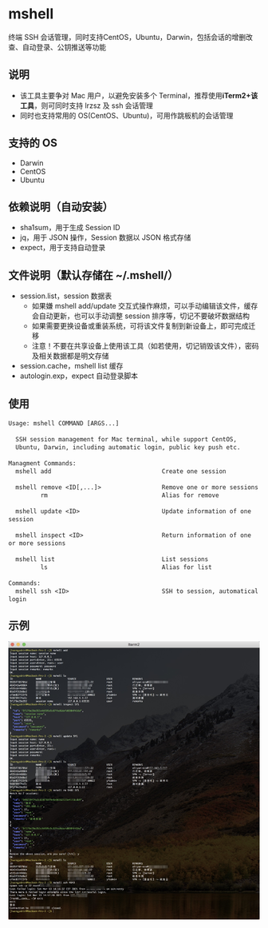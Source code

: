 # mshell
终端 SSH 会话管理，同时支持CentOS，Ubuntu，Darwin，包括会话的增删改查、自动登录、公钥推送等功能

## 说明
- 该工具主要争对 Mac 用户，以避免安装多个 Terminal，推荐使用**iTerm2+该工具**，则可同时支持 lrzsz 及 ssh 会话管理
- 同时也支持常用的 OS(CentOS、Ubuntu)，可用作跳板机的会话管理

## 支持的 OS
- Darwin
- CentOS
- Ubuntu

## 依赖说明（自动安装）
- sha1sum，用于生成 Session ID
- jq，用于 JSON 操作，Session 数据以 JSON 格式存储
- expect，用于支持自动登录

## 文件说明（默认存储在 ~/.mshell/）
- session.list，session 数据表
  - 如果嫌 mshell add/update 交互式操作麻烦，可以手动编辑该文件，缓存会自动更新，也可以手动调整 session 排序等，切记不要破坏数据结构
  - 如果需要更换设备或重装系统，可将该文件复制到新设备上，即可完成迁移
  - 注意！不要在共享设备上使用该工具（如若使用，切记销毁该文件），密码及相关数据都是明文存储
- session.cache，mshell list 缓存
- autologin.exp，expect 自动登录脚本

## 使用
```shell
Usage: mshell COMMAND [ARGS...]

  SSH session management for Mac terminal, while support CentOS,
  Ubuntu, Darwin, including automatic login, public key push etc.

Managment Commands:
  mshell add                               Create one session

  mshell remove <ID[,...]>                 Remove one or more sessions
         rm                                Alias for remove

  mshell update <ID>                       Update information of one session

  mshell inspect <ID>                      Return information of one or more sessions
 
  mshell list                              List sessions
         ls                                Alias for list

Commands:
  mshell ssh <ID>                          SSH to session, automatical login
```

## 示例
![测试报告](https://github.com/goindow/mshell/blob/master/example/example.png)
